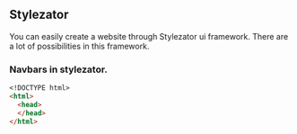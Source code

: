 ## Stylezator
You can easily create a website through Stylezator ui framework. 
There are a lot of possibilities in this framework.
### Navbars in stylezator.
```markdown
<!DOCTYPE html>
<html>
  <head>
  </head>
</html>
```
